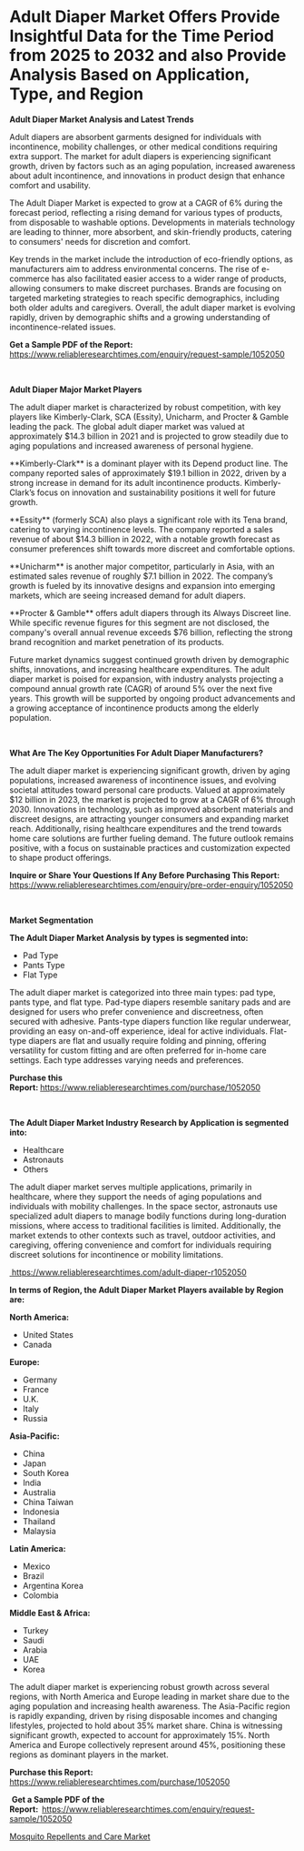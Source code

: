 <p><h1>Adult Diaper Market Offers Provide Insightful Data for the Time Period from 2025 to 2032 and also Provide Analysis Based on Application, Type, and Region</h1></p><p><strong>Adult Diaper Market Analysis and Latest Trends</strong></p>
<p><p>Adult diapers are absorbent garments designed for individuals with incontinence, mobility challenges, or other medical conditions requiring extra support. The market for adult diapers is experiencing significant growth, driven by factors such as an aging population, increased awareness about adult incontinence, and innovations in product design that enhance comfort and usability.</p><p>The Adult Diaper Market is expected to grow at a CAGR of 6% during the forecast period, reflecting a rising demand for various types of products, from disposable to washable options. Developments in materials technology are leading to thinner, more absorbent, and skin-friendly products, catering to consumers' needs for discretion and comfort.</p><p>Key trends in the market include the introduction of eco-friendly options, as manufacturers aim to address environmental concerns. The rise of e-commerce has also facilitated easier access to a wider range of products, allowing consumers to make discreet purchases. Brands are focusing on targeted marketing strategies to reach specific demographics, including both older adults and caregivers. Overall, the adult diaper market is evolving rapidly, driven by demographic shifts and a growing understanding of incontinence-related issues.</p></p>
<p><strong>Get a Sample PDF of the Report:&nbsp;</strong> <a href="https://www.reliableresearchtimes.com/enquiry/request-sample/1052050?utm_campaign=2233&utm_medium=2&utm_source=Github&utm_content=ia&utm_term=05042025&utm_id=adult-diaper">https://www.reliableresearchtimes.com/enquiry/request-sample/1052050</a></p>
<p>&nbsp;</p>
<p><strong>Adult Diaper Major Market Players</strong></p>
<p><p>The adult diaper market is characterized by robust competition, with key players like Kimberly-Clark, SCA (Essity), Unicharm, and Procter & Gamble leading the pack. The global adult diaper market was valued at approximately $14.3 billion in 2021 and is projected to grow steadily due to aging populations and increased awareness of personal hygiene.</p><p>**Kimberly-Clark** is a dominant player with its Depend product line. The company reported sales of approximately $19.1 billion in 2022, driven by a strong increase in demand for its adult incontinence products. Kimberly-Clark’s focus on innovation and sustainability positions it well for future growth.</p><p>**Essity** (formerly SCA) also plays a significant role with its Tena brand, catering to varying incontinence levels. The company reported a sales revenue of about $14.3 billion in 2022, with a notable growth forecast as consumer preferences shift towards more discreet and comfortable options.</p><p>**Unicharm** is another major competitor, particularly in Asia, with an estimated sales revenue of roughly $7.1 billion in 2022. The company’s growth is fueled by its innovative designs and expansion into emerging markets, which are seeing increased demand for adult diapers.</p><p>**Procter & Gamble** offers adult diapers through its Always Discreet line. While specific revenue figures for this segment are not disclosed, the company's overall annual revenue exceeds $76 billion, reflecting the strong brand recognition and market penetration of its products.</p><p>Future market dynamics suggest continued growth driven by demographic shifts, innovations, and increasing healthcare expenditures. The adult diaper market is poised for expansion, with industry analysts projecting a compound annual growth rate (CAGR) of around 5% over the next five years. This growth will be supported by ongoing product advancements and a growing acceptance of incontinence products among the elderly population.</p></p>
<p>&nbsp;</p>
<p><strong>What Are The Key Opportunities For Adult Diaper Manufacturers?</strong></p>
<p><p>The adult diaper market is experiencing significant growth, driven by aging populations, increased awareness of incontinence issues, and evolving societal attitudes toward personal care products. Valued at approximately $12 billion in 2023, the market is projected to grow at a CAGR of 6% through 2030. Innovations in technology, such as improved absorbent materials and discreet designs, are attracting younger consumers and expanding market reach. Additionally, rising healthcare expenditures and the trend towards home care solutions are further fueling demand. The future outlook remains positive, with a focus on sustainable practices and customization expected to shape product offerings.</p></p>
<p><strong>Inquire or Share Your Questions If Any Before Purchasing This Report:</strong> <a href="https://www.reliableresearchtimes.com/enquiry/pre-order-enquiry/1052050?utm_campaign=2233&utm_medium=2&utm_source=Github&utm_content=ia&utm_term=05042025&utm_id=adult-diaper">https://www.reliableresearchtimes.com/enquiry/pre-order-enquiry/1052050</a></p>
<p>&nbsp;</p>
<p><strong>Market Segmentation</strong></p>
<p><strong>The Adult Diaper Market Analysis by types is segmented into:</strong></p>
<p><ul><li>Pad Type</li><li>Pants Type</li><li>Flat Type</li></ul></p>
<p><p>The adult diaper market is categorized into three main types: pad type, pants type, and flat type. Pad-type diapers resemble sanitary pads and are designed for users who prefer convenience and discreetness, often secured with adhesive. Pants-type diapers function like regular underwear, providing an easy on-and-off experience, ideal for active individuals. Flat-type diapers are flat and usually require folding and pinning, offering versatility for custom fitting and are often preferred for in-home care settings. Each type addresses varying needs and preferences.</p></p>
<p><strong>Purchase this Report:&nbsp;</strong><a href="https://www.reliableresearchtimes.com/purchase/1052050?utm_campaign=2233&utm_medium=2&utm_source=Github&utm_content=ia&utm_term=05042025&utm_id=adult-diaper">https://www.reliableresearchtimes.com/purchase/1052050</a></p>
<p>&nbsp;</p>
<p><strong>The Adult Diaper Market Industry Research by Application is segmented into:</strong></p>
<p><ul><li>Healthcare</li><li>Astronauts</li><li>Others</li></ul></p>
<p><p>The adult diaper market serves multiple applications, primarily in healthcare, where they support the needs of aging populations and individuals with mobility challenges. In the space sector, astronauts use specialized adult diapers to manage bodily functions during long-duration missions, where access to traditional facilities is limited. Additionally, the market extends to other contexts such as travel, outdoor activities, and caregiving, offering convenience and comfort for individuals requiring discreet solutions for incontinence or mobility limitations.</p></p>
<p><a href="https://www.reliableresearchtimes.com/adult-diaper-r1052050?utm_campaign=2233&utm_medium=2&utm_source=Github&utm_content=ia&utm_term=05042025&utm_id=adult-diaper">&nbsp;https://www.reliableresearchtimes.com/adult-diaper-r1052050</a></p>
<p><strong>In terms of Region, the Adult Diaper Market Players available by Region are:</strong></p>
<p>
    <p> <strong> North America: </strong>
        <ul>
            <li>United States</li>
            <li>Canada</li>
        </ul>
        </p> 
    <p> <strong> Europe: </strong>
        <ul>
            <li>Germany</li>
            <li>France</li>
            <li>U.K.</li>
            <li>Italy</li>
            <li>Russia</li>
        </ul>
        </p> 
    <p> <strong> Asia-Pacific: </strong>
        <ul>
            <li>China</li>
            <li>Japan</li>
            <li>South Korea</li>
            <li>India</li>
            <li>Australia</li>
            <li>China Taiwan</li>
            <li>Indonesia</li>
            <li>Thailand</li>
            <li>Malaysia</li>
        </ul>
        </p> 
    <p> <strong> Latin America: </strong>
        <ul>
            <li>Mexico</li>
            <li>Brazil</li>
            <li>Argentina Korea</li>
            <li>Colombia</li>
        </ul>
        </p> 
    <p> <strong> Middle East & Africa: </strong>
        <ul>
            <li>Turkey</li>
            <li>Saudi</li>
            <li>Arabia</li>
            <li>UAE</li>
            <li>Korea</li>
        </ul>
    </p>
    </p>
<p><p>The adult diaper market is experiencing robust growth across several regions, with North America and Europe leading in market share due to the aging population and increasing health awareness. The Asia-Pacific region is rapidly expanding, driven by rising disposable incomes and changing lifestyles, projected to hold about 35% market share. China is witnessing significant growth, expected to account for approximately 15%. North America and Europe collectively represent around 45%, positioning these regions as dominant players in the market.</p></p>
<p><strong>Purchase this Report: </strong><a href="https://www.reliableresearchtimes.com/purchase/1052050?utm_campaign=2233&utm_medium=2&utm_source=Github&utm_content=ia&utm_term=05042025&utm_id=adult-diaper">https://www.reliableresearchtimes.com/purchase/1052050</a></p>
<p>&nbsp;<strong>Get a Sample PDF of the Report:&nbsp;&nbsp;</strong><a href="https://www.reliableresearchtimes.com/enquiry/request-sample/1052050?utm_campaign=2233&utm_medium=2&utm_source=Github&utm_content=ia&utm_term=05042025&utm_id=adult-diaper">https://www.reliableresearchtimes.com/enquiry/request-sample/1052050</a></p>
<p><strong></strong></p>
<p><p><a href="https://github.com/NarcisoFerry/Market-Research-Report-List-2/blob/main/mosquito-repellents-and-care-market.md?utm_campaign=2233&utm_medium=2&utm_source=Github&utm_content=ia&utm_term=05042025&utm_id=adult-diaper">Mosquito Repellents and Care Market</a></p></p>